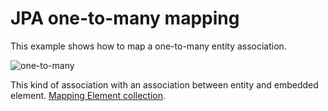 JPA one-to-many mapping
====

This example shows how to map a one-to-many entity association. 

![one-to-many](http://upload.wikimedia.org/wikibooks/en/1/1b/ObjectRelational-ElementCollection.jpg)

This kind of association with an association between entity and embedded element.
[Mapping Element collection](http://en.wikibooks.org/wiki/Java_Persistence/ElementCollection).